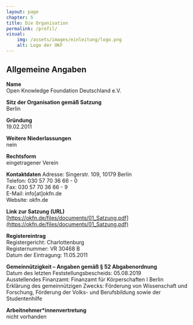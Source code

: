 ```yaml
---
layout: page
chapter: 5
title: Die Organisation
permalink: /profil/
visual:
    img: /assets/images/einleitung/logo.png
    alt: Logo der OKF
---
```


## Allgemeine Angaben

**Name**<br>
Open Knowledge Foundation Deutschland e.V.

**Sitz der Organisation gemäß Satzung**<br>
Berlin

**Gründung**<br>
19.02.2011

**Weitere Niederlassungen**<br>
nein

**Rechtsform**<br>
eingetragener Verein

**Kontaktdaten**
Adresse: Singerstr. 109, 10179 Berlin<br>
Telefon: 030 57 70 36 66 - 0<br>
Fax: 030 57 70 36 66 - 9<br>
E-Mail: info[at]okfn.de<br>
Website: okfn.de

**Link zur Satzung (URL)**<br>
[https://okfn.de/files/documents/01_Satzung.pdf](https://okfn.de/files/documents/01_Satzung.pdf)

**Registereintrag**<br>
Registergericht: Charlottenburg<br>
Registernummer: VR 30468 B<br>
Datum der Eintragung: 11.05.2011<br>

**Gemeinnützigkeit – Angaben gemäß § 52 Abgabenordnung**<br>
Datum des letzten Feststellungsbescheids: 05.08.2019<br>
Ausstellendes Finanzamt: Finanzamt für Körperschaften I Berlin<br>
Erklärung des gemeinnützigen Zwecks: Förderung von Wissenschaft und Forschung, Förderung der Volks- und Berufsbildung sowie der Studentenhilfe

**Arbeitnehmer*innenvertretung**<br>
nicht vorhanden

